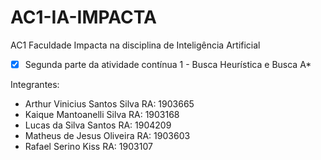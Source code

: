 # AC1-IA-IMPACTA
AC1 Faculdade Impacta na disciplina de Inteligência Artificial

- [x] Segunda parte da atividade contínua 1 - Busca Heurística e Busca A*

Integrantes:
- Arthur Vinicius Santos Silva    RA: 1903665
- Kaique Mantoanelli Silva        RA: 1903168
- Lucas da Silva Santos           RA: 1904209
- Matheus de Jesus Oliveira       RA: 1903603
- Rafael Serino Kiss              RA: 1903107

